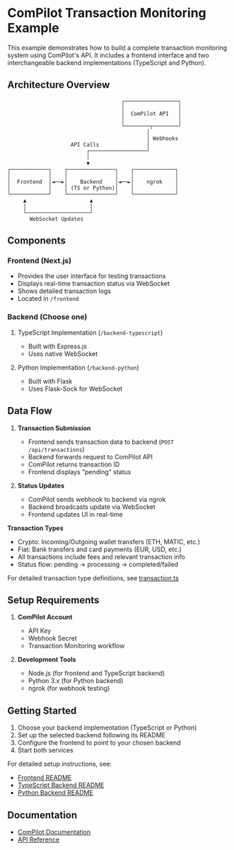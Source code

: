 ComPilot Transaction Monitoring Example
====================================

This example demonstrates how to build a complete transaction monitoring system using ComPilot's API. It includes a frontend interface and two interchangeable backend implementations (TypeScript and Python).

## Architecture Overview

```
                                    ┌─────────────────┐
                                    │                 │
                                    │  ComPilot API   │
                                    │                 │
                                    └────────┬────────┘
                                            │
                                            │ Webhooks
                    API Calls               │
                         ┌──────────────────┘
                         │
                         ▼
┌────────────┐    ┌───────────────┐    ┌─────────────┐
│            │    │               │    │             │
│  Frontend  │◄──►│    Backend    │◄──►│    ngrok    │
│            │    │ (TS or Python)│    │             │
└────────────┘    └───────────────┘    └─────────────┘
     ▲                    ▲
     │                    │
     └────────────────────┘
       WebSocket Updates
```

## Components

### Frontend (Next.js)
- Provides the user interface for testing transactions
- Displays real-time transaction status via WebSocket
- Shows detailed transaction logs
- Located in `/frontend`

### Backend (Choose one)
1. TypeScript Implementation (`/backend-typescript`)
   - Built with Express.js
   - Uses native WebSocket

2. Python Implementation (`/backend-python`)
   - Built with Flask
   - Uses Flask-Sock for WebSocket

## Data Flow

1. **Transaction Submission**
   - Frontend sends transaction data to backend (`POST /api/transactions`)
   - Backend forwards request to ComPilot API
   - ComPilot returns transaction ID
   - Frontend displays "pending" status

2. **Status Updates**
   - ComPilot sends webhook to backend via ngrok
   - Backend broadcasts update via WebSocket
   - Frontend updates UI in real-time

 **Transaction Types**
   - Crypto: Incoming/Outgoing wallet transfers (ETH, MATIC, etc.)
   - Fiat: Bank transfers and card payments (EUR, USD, etc.)
   - All transactions include fees and relevant transaction info
   - Status flow: pending → processing → completed/failed

For detailed transaction type definitions, see [transaction.ts](./frontend/src/types/transaction.ts)

## Setup Requirements

1. **ComPilot Account**
   - API Key
   - Webhook Secret
   - Transaction Monitoring workflow

2. **Development Tools**
   - Node.js (for frontend and TypeScript backend)
   - Python 3.x (for Python backend)
   - ngrok (for webhook testing)

## Getting Started

1. Choose your backend implementation (TypeScript or Python)
2. Set up the selected backend following its README
3. Configure the frontend to point to your chosen backend
4. Start both services

For detailed setup instructions, see:
- [Frontend README](./frontend/README.md)
- [TypeScript Backend README](./backend-typescript/README.md)
- [Python Backend README](./backend-python/README.md)

## Documentation

- [ComPilot Documentation](https://docs.compilot.ai)
- [API Reference](https://docs.compilot.ai/developing/api/) 